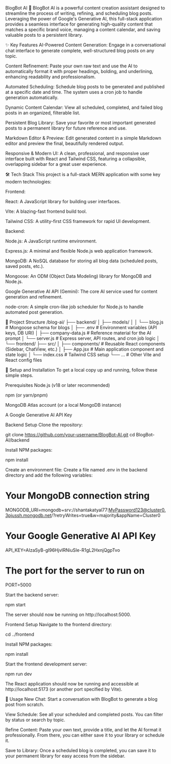 BlogBot AI 🤖
BlogBot AI is a powerful content creation assistant designed to streamline the process of writing, refining, and scheduling blog posts. Leveraging the power of Google's Generative AI, this full-stack application provides a seamless interface for generating high-quality content that matches a specific brand voice, managing a content calendar, and saving valuable posts to a persistent library.

✨ Key Features
AI-Powered Content Generation: Engage in a conversational chat interface to generate complete, well-structured blog posts on any topic.

Content Refinement: Paste your own raw text and use the AI to automatically format it with proper headings, bolding, and underlining, enhancing readability and professionalism.

Automated Scheduling: Schedule blog posts to be generated and published at a specific date and time. The system uses a cron job to handle generation automatically.

Dynamic Content Calendar: View all scheduled, completed, and failed blog posts in an organized, filterable list.

Persistent Blog Library: Save your favorite or most important generated posts to a permanent library for future reference and use.

Markdown Editor & Preview: Edit generated content in a simple Markdown editor and preview the final, beautifully rendered output.

Responsive & Modern UI: A clean, professional, and responsive user interface built with React and Tailwind CSS, featuring a collapsible, overlapping sidebar for a great user experience.

🛠️ Tech Stack
This project is a full-stack MERN application with some key modern technologies:

Frontend:

React: A JavaScript library for building user interfaces.

Vite: A blazing-fast frontend build tool.

Tailwind CSS: A utility-first CSS framework for rapid UI development.

Backend:

Node.js: A JavaScript runtime environment.

Express.js: A minimal and flexible Node.js web application framework.

MongoDB: A NoSQL database for storing all blog data (scheduled posts, saved posts, etc.).

Mongoose: An ODM (Object Data Modeling) library for MongoDB and Node.js.

Google Generative AI API (Gemini): The core AI service used for content generation and refinement.

node-cron: A simple cron-like job scheduler for Node.js to handle automated post generation.

📂 Project Structure
/blog-ai/
├── backend/
│   ├── models/
│   │   └── blog.js         # Mongoose schema for blogs
│   ├── .env                # Environment variables (API keys, DB URI)
│   ├── company-data.js     # Reference material for the AI prompt
│   └── server.js           # Express server, API routes, and cron job logic
│
└── frontend/
    ├── src/
    │   ├── components/     # Reusable React components (Sidebar, ChatView, etc.)
    │   ├── App.jsx         # Main application component and state logic
    │   └── index.css       # Tailwind CSS setup
    └── ...                 # Other Vite and React config files

🚀 Setup and Installation
To get a local copy up and running, follow these simple steps.

Prerequisites
Node.js (v18 or later recommended)

npm (or yarn/pnpm)

MongoDB Atlas account (or a local MongoDB instance)

A Google Generative AI API Key

Backend Setup
Clone the repository:

git clone https://github.com/your-username/BlogBot-AI.git
cd BlogBot-AI/backend

Install NPM packages:

npm install

Create an environment file:
Create a file named .env in the backend directory and add the following variables:

# Your MongoDB connection string
MONGODB_URI=mongodb+srv://shantakatyal77:MyPassword123@cluster0.3pjussh.mongodb.net/?retryWrites=true&w=majority&appName=Cluster0


# Your Google Generative AI API Key
API_KEY=AIzaSyB-gl96HjvIRNiuSIe-R1gL2HxnjQgpTvo

# The port for the server to run on
PORT=5000

Start the backend server:

npm start

The server should now be running on http://localhost:5000.

Frontend Setup
Navigate to the frontend directory:

cd ../frontend

Install NPM packages:

npm install

Start the frontend development server:

npm run dev

The React application should now be running and accessible at http://localhost:5173 (or another port specified by Vite).

📖 Usage
New Chat: Start a conversation with BlogBot to generate a blog post from scratch.

View Schedule: See all your scheduled and completed posts. You can filter by status or search by topic.

Refine Content: Paste your own text, provide a title, and let the AI format it professionally. From there, you can either save it to your library or schedule it.

Save to Library: Once a scheduled blog is completed, you can save it to your permanent library for easy access from the sidebar.
